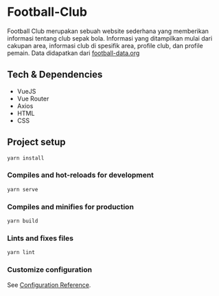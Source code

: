 # Football-Club  
Football Club merupakan sebuah website sederhana yang memberikan informasi tentang club sepak bola. Informasi yang ditampilkan mulai dari cakupan area, informasi club di spesifik area, profile club, dan profile pemain. Data didapatkan dari [football-data.org](https://www.football-data.org)

## Tech & Dependencies  
- VueJS
- Vue Router
- Axios
- HTML
- CSS

## Project setup
```
yarn install
```

### Compiles and hot-reloads for development
```
yarn serve
```

### Compiles and minifies for production
```
yarn build
```


### Lints and fixes files
```
yarn lint
```

### Customize configuration
See [Configuration Reference](https://cli.vuejs.org/config/).
